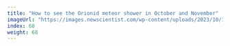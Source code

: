 ```yaml
---
title: "How to see the Orionid meteor shower in October and November"
imageUrl: "https://images.newscientist.com/wp-content/uploads/2023/10/18131357/SEI_176447854.jpg?width=600"
index: 68
weight: 68
---
```

